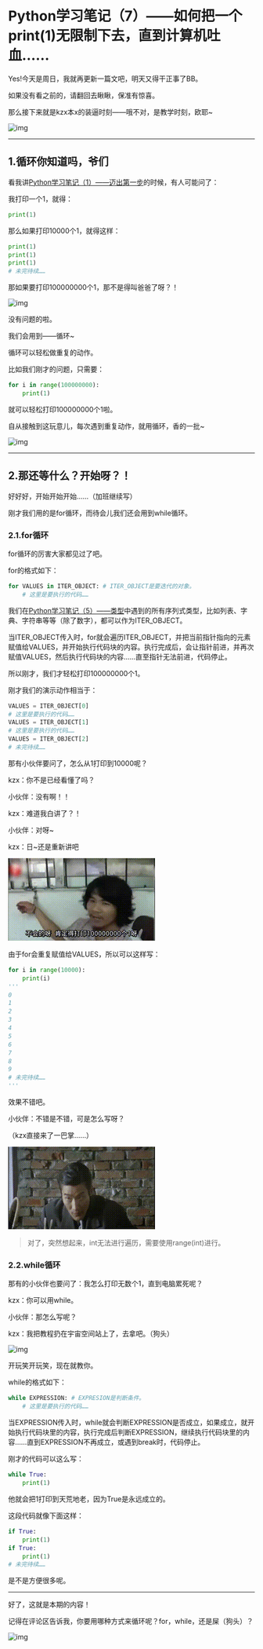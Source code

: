 # Python学习笔记（7）——如何把一个print(1)无限制下去，直到计算机吐血……

Yes!今天是周日，我就再更新一篇文吧，明天又得干正事了BB。

如果没有看之前的，请翻回去瞅瞅，保准有惊喜。

那么接下来就是kzx本x的装逼时刻——哦不对，是教学时刻，欧耶~

![img](https://pic2.zhimg.com/80/v2-24758de20bae05451928f476ddd01f21_720w.jpg)

------

## 1.循环你知道吗，爷们

看我讲[Python学习笔记（1）——迈出第一步](1.md)的时候，有人可能问了：

我打印一个1，就得：

```python
print(1)
```

那么如果打印10000个1，就得这样：

```python
print(1)
print(1)
print(1)
# 未完待续……
```

那如果要打印100000000个1，那不是得叫爸爸了呀？！

![img](https://pic2.zhimg.com/80/v2-833d05057bb2d5646ac1cf2d648f69c5_720w.jpg)

没有问题的啦。

我们会用到——循环~

循环可以轻松做重复的动作。

比如我们刚才的问题，只需要：

```python
for i in range(100000000):
    print(1)
```

就可以轻松打印100000000个1啦。

自从接触到这玩意儿，每次遇到重复动作，就用循环，香的一批~

![img](https://pic4.zhimg.com/v2-5098a31c60aaad4b96016a07bf0bae6b_b.webp)

------

## 2.那还等什么？开始呀？！

好好好，开始开始开始……（加班继续写）

刚才我们用的是for循环，而待会儿我们还会用到while循环。

### 2.1.for循环

for循环的厉害大家都见过了吧。

for的格式如下：

```python
for VALUES in ITER_OBJECT: # ITER_OBJECT是要迭代的对象。
    # 这里是要执行的代码……
```

我们在[Python学习笔记（5）——类型](5)中遇到的所有序列式类型，比如列表、字典、字符串等等（除了数字），都可以作为ITER_OBJECT。

当ITER_OBJECT传入时，for就会遍历ITER_OBJECT，并把当前指针指向的元素赋值给VALUES，并开始执行代码块的内容。执行完成后，会让指针前进，并再次赋值VALUES，然后执行代码块的内容……直至指针无法前进，代码停止。

所以刚才，我们才轻松打印100000000个1。

刚才我们的演示动作相当于：

```python
VALUES = ITER_OBJECT[0]
# 这里是要执行的代码……
VALUES = ITER_OBJECT[1]
# 这里是要执行的代码……
VALUES = ITER_OBJECT[2]
# 未完待续……
```

那有小伙伴要问了，怎么从1打印到10000呢？

kzx：你不是已经看懂了吗？

小伙伴：没有啊！！

kzx：难道我白讲了？！

小伙伴：对呀~

kzx：日~还是重新讲吧

![img](../static/3.gif)

由于for会重复赋值给VALUES，所以可以这样写：

```python
for i in range(10000):
    print(i)
'''
0
1
2
3
4
5
6
7
8
9
# 未完待续……
'''
```

效果不错吧。

小伙伴：不错是不错，可是怎么写呀？

（kzx直接来了一巴掌……）

![img](../static/4.gif)

> 对了，突然想起来，int无法进行遍历，需要使用range(int)进行。

### 2.2.while循环

那有的小伙伴也要问了：我怎么打印无数个1，直到电脑累死呢？

kzx：你可以用while。

小伙伴：那怎么写呢？

kzx：我把教程扔在宇宙空间站上了，去拿吧。（狗头）

![img](https://pic3.zhimg.com/80/v2-9da0b9eb9c78fa00ad0e7dcb02b59382_720w.jpg)

开玩笑开玩笑，现在就教你。

while的格式如下：

```python
while EXPRESSION: # EXPRESION是判断条件。
    # 这里是要执行的代码……
```

当EXPRESSION传入时，while就会判断EXPRESSION是否成立，如果成立，就开始执行代码块里的内容，执行完成后判断EXPRESSION，继续执行代码块里的内容……直到EXPRESSION不再成立，或遇到break时，代码停止。

刚才的代码可以这么写：

```python
while True:
    print(1)
```

他就会把1打印到天荒地老，因为True是永远成立的。

这段代码就像下面这样：

```python
if True:
    print(1)
if True:
    print(1)
# 未完待续……
```

是不是方便很多呢。

------

好了，这就是本期的内容！

记得在评论区告诉我，你要用哪种方式来循环呢？for，while，还是屎（狗头）？

![img](https://pic1.zhimg.com/80/v2-2d0714140a80c3707cd6304f395ad7f4_720w.jpg)
